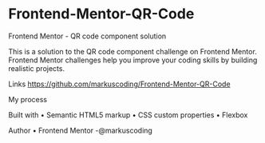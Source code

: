 # Frontend-Mentor-QR-Code

Frontend Mentor - QR code component solution

This is a solution to the QR code component challenge on Frontend Mentor. Frontend Mentor challenges help you improve your coding skills by building realistic projects.

Links
https://github.com/markuscoding/Frontend-Mentor-QR-Code

My process

Built with
• Semantic HTML5 markup
• CSS custom properties
• Flexbox

Author
• Frontend Mentor -@markuscoding
